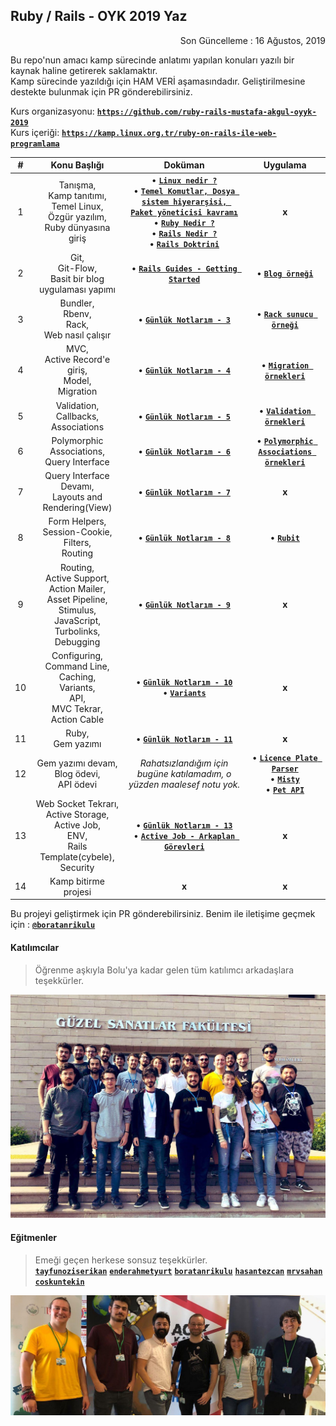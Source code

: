 ## Ruby / Rails - OYK 2019 Yaz

<p align="right">
	Son Güncelleme : 16 Ağustos, 2019
</p>

Bu repo'nun amacı kamp sürecinde anlatımı yapılan konuları yazılı bir kaynak haline getirerek saklamaktır.  
Kamp sürecinde yazıldığı için HAM VERİ aşamasındadır. Geliştirilmesine destekte bulunmak için PR gönderebilirsiniz.

Kurs organizasyonu: [**`https://github.com/ruby-rails-mustafa-akgul-oyyk-2019`**](https://github.com/ruby-rails-mustafa-akgul-oyyk-2019)  
Kurs içeriği: [**`https://kamp.linux.org.tr/ruby-on-rails-ile-web-programlama`**](https://kamp.linux.org.tr/2019/yaz/kurslar/ruby-on-rails-ile-web-programlama/)

| # | Konu Başlığı | Doküman | Uygulama |
|:-:|:------------:|:-------:|:--------:|
| 1 | Tanışma,<br> Kamp tanıtımı,<br> Temel Linux,<br> Özgür yazılım,<br> Ruby dünyasına giriş | &bull; [**`Linux nedir ?`**](https://gnulinux.pausiber.xyz/hafta-0.html)<br> &bull; [**`Temel Komutlar, Dosya sistem hiyerarşisi, Paket yöneticisi kavramı`**](https://gnulinux.pausiber.xyz/hafta-1.html) <br> &bull; [**`Ruby Nedir ?`**](_data/_slides/ruby-merve-sahan.pdf) <br> &bull; [**`Rails Nedir ?`**](_data/_slides/rails-merve-sahan.pdf) <br> &bull; [**`Rails Doktrini`**](https://speakerdeck.com/tayfunoziserikan/rails-doktrini) | **x** |
| 2 | Git,<br> Git-Flow,<br> Basit bir blog uygulaması yapımı | &bull; [**`Rails Guides - Getting Started`**](https://guides.rubyonrails.org/getting_started.html) | &bull; [**`Blog örneği`**](https://github.com/ruby-rails-mustafa-akgul-oyyk-2019/getting-started) |
| 3 | Bundler,<br> Rbenv,<br> Rack,<br> Web nasıl çalışır | &bull; [**`Günlük Notlarım - 3`**](_data/_notes/gun_3.md) | &bull; [**`Rack sunucu örneği`**](https://github.com/ruby-rails-mustafa-akgul-oyyk-2019/rack-example) |
| 4 | MVC,<br> Active Record'e giriş,<br> Model,<br> Migration | &bull; [**`Günlük Notlarım - 4`**](_data/_notes/gun_4.md) | &bull; [**`Migration örnekleri`**](https://github.com/ruby-rails-mustafa-akgul-oyyk-2019/migration-example) |
| 5 | Validation,<br> Callbacks,<br> Associations| &bull; [**`Günlük Notlarım - 5`**](_data/_notes/gun_5.md) | &bull; [**`Validation örnekleri`**](https://github.com/ruby-rails-mustafa-akgul-oyyk-2019/validation-example) |
| 6 | Polymorphic Associations,<br> Query Interface | &bull; [**`Günlük Notlarım - 6`**](_data/_notes/gun_6.md) | &bull; [**`Polymorphic Associations örnekleri`**](https://github.com/ruby-rails-mustafa-akgul-oyyk-2019/polymorphics-example) |
| 7 | Query Interface Devamı,<br> Layouts and Rendering(View) | &bull; [**`Günlük Notlarım - 7`**](_data/_notes/gun_7.md) | **x** |
| 8 | Form Helpers,<br> Session-Cookie,<br> Filters,<br> Routing | &bull; [**`Günlük Notlarım - 8`**](_data/_notes/gun_8.md) | &bull; [**`Rubit`**](https://github.com/ruby-rails-mustafa-akgul-oyyk-2019/rubit) |
| 9 | Routing,<br> Active Support,<br> Action Mailer,<br> Asset Pipeline,<br> Stimulus,<br> JavaScript,<br> Turbolinks,<br> Debugging | &bull; [**`Günlük Notlarım - 9`**](_data/_notes/gun_9.md) | **x** |
| 10 | Configuring,<br> Command Line,<br> Caching,<br> Variants,<br> API,<br> MVC Tekrar,<br> Action Cable | &bull; [**`Günlük Notlarım - 10`**](_data/_notes/gun_10.md) <br> &bull; [**`Variants`**](https://hasantezcan.dev/blog/rails-action-pack-variant.html) | **x** |
| 11 | Ruby,<br> Gem yazımı | &bull; [**`Günlük Notlarım - 11`**](_data/_notes/gun_11.md) | **x** |
| 12 | Gem yazımı devam,<br> Blog ödevi,<br> API ödevi | *Rahatsızlandığım için bugüne katılamadım, o yüzden maalesef notu yok.* | &bull; [**`Licence Plate Parser`**](https://github.com/enderahmetyurt/license_plate_parser) <br> &bull; [**`Misty`**](https://github.com/ruby-rails-mustafa-akgul-oyyk-2019/misty) <br> &bull; [**`Pet API`**]() |
| 13 | Web Socket Tekrarı,<br> Active Storage,<br> Active Job,<br> ENV,<br> Rails Template(cybele),<br> Security | &bull; [**`Günlük Notlarım - 13`**](_data/_notes/gun_13.md) <br> &bull; [**`Active Job - Arkaplan Görevleri`**](https://boratanrikulu.dev/active-job-rails-arkaplan-gorevleri/) | **x** |
| 14 | Kamp bitirme projesi | **x** | **x** |

Bu projeyi geliştirmek için PR gönderebilirsiniz. Benim ile iletişime geçmek için : [**`@boratanrikulu`**](https://t.me/boratanrikulu)

#### Katılımcılar

> Öğrenme aşkıyla Bolu'ya kadar gelen tüm katılımcı arkadaşlara teşekkürler.

![egitmenler](_data/_images/katilimcilar.jpg)

#### Eğitmenler

> Emeği geçen herkese sonsuz teşekkürler.  
> [**`tayfunoziserikan`**](https://github.com/tayfunoziserikan)
  [**`enderahmetyurt`**](https://github.com/enderahmetyurt)
  [**`boratanrikulu`**](https://github.com/boratanrikulu)
  [**`hasantezcan`**](https://github.com/hasantezcan)
  [**`mrvsahan`**](https://github.com/mrvsahan)
  [**`coskuntekin`**](https://github.com/coskuntekin)

![egitmenler](_data/_images/egitmenler.jpg)

